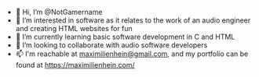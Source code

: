 - 👋 Hi, I’m @NotGamername
- 👀 I’m interested in software as it relates to the work of an audio engineer and creating HTML websites for fun
- 🌱 I’m currently learning basic software development in C and HTML
- 💞️ I’m looking to collaborate with audio software developers
- 📫 I'm reachable at maximilienhein@gmail.com, and my portfolio can be found at https://maximilienhein.com/

<!---
NotGamername/NotGamername is a ✨ special ✨ repository because its `README.md` (this file) appears on your GitHub profile.
You can click the Preview link to take a look at your changes.
--->
